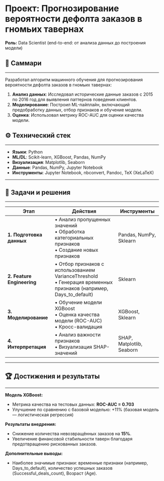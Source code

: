 # Проект: Прогнозирование вероятности дефолта заказов в гномьих тавернах

**Роль:** Data Scientist (end-to-end: от анализа данных до построения модели)

## 📌 Саммари

---

Разработал алгоритм машинного обучения для прогнозирования вероятности дефолта заказов в гномьих тавернах:

1. **Анализ данных**: Исследовал исторические данные заказов с 2015 по 2016 год для выявления паттернов поведения клиентов.
2. **Моделирование**: Построил ML-пайплайн, включающий предобработку данных, отбор признаков и обучение модели.
3. **Оценка**: Использовал метрику ROC-AUC для оценки качества модели.

## ⚙️ Технический стек

---

- **Языки**: Python
- **ML/DL**: Scikit-learn, XGBoost, Pandas, NumPy
- **Визуализация**: Matplotlib, Seaborn
- **Данные**: Pandas, NumPy, Jupyter Notebook
- **Инструменты**: Jupyter Notebook, nbconvert, Pandoc, TeX (XeLaTeX)

---

## 🎯 Задачи и решения

---

| Этап                       | Действия                                                                                                            | Инструменты               |
| -------------------------- | ------------------------------------------------------------------------------------------------------------------- | ------------------------- |
| **1. Подготовка данных**   | • Анализ пропущенных значений<br>• Обработка категориальных признаков<br>• Создание новых признаков                 | Pandas, NumPy, Sklearn    |
| **2. Feature Engineering** | • Отбор признаков с использованием VarianceThreshold<br>• Генерация временных признаков (например, Days_to_default) | Sklearn                   |
| **3. Моделирование**       | • Обучение модели XGBoost<br>• Оценка качества модели (ROC-AUC)<br>• Кросс-валидация                                | XGBoost, Sklearn          |
| **4. Интерпретация**       | • Анализ важности признаков<br>• Визуализация SHAP-значений                                                         | SHAP, Matplotlib, Seaborn |

---

## 🏆 Достижения и результаты

---

**Модель XGBoost:**

- Метрика качества на тестовых данных: **ROC-AUC = 0.703**
- Улучшение по сравнению с базовой моделью: +11% (базовая модель — логистическая регрессия)

**Результаты внедрения:**

- Снижение количества невозвращённых заказов на **15%**.
- Увеличение финансовой стабильности таверн благодаря предотвращению рискованных заказов.

**Дополнительные выводы:**

- Наиболее значимые признаки: временные признаки (например, Days_to_default), количество успешных заказов (Successful_deals_count), Возраст (Age).
